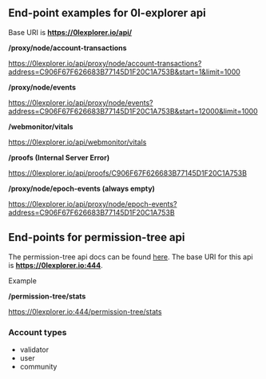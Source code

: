 ## End-point examples for 0l-explorer api
Base URI is **https://0lexplorer.io/api/**

**/proxy/node/account-transactions**

https://0lexplorer.io/api/proxy/node/account-transactions?address=C906F67F626683B77145D1F20C1A753B&start=1&limit=1000

**/proxy/node/events**

https://0lexplorer.io/api/proxy/node/events?address=C906F67F626683B77145D1F20C1A753B&start=12000&limit=1000

**/webmonitor/vitals**

https://0lexplorer.io/api/webmonitor/vitals

**/proofs (Internal Server Error)**

https://0lexplorer.io/api/proofs/C906F67F626683B77145D1F20C1A753B

**/proxy/node/epoch-events (always empty)**

https://0lexplorer.io/api/proxy/node/epoch-events?address=C906F67F626683B77145D1F20C1A753B

## End-points for permission-tree api
The permission-tree api docs can be found [here](https://github.com/0L-Analytics/permission-tree-monitoring). The base URI for this api is **https://0lexplorer.io:444**.

Example

**/permission-tree/stats**

https://0lexplorer.io:444/permission-tree/stats

### Account types
- validator
- user
- community